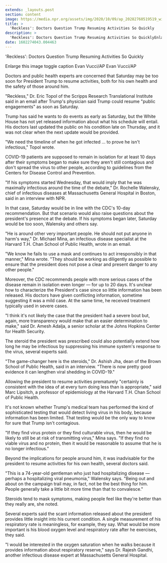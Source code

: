 ```yaml
--- 
extends: _layouts.post 
section: content 
image: https://media.npr.org/assets/img/2020/10/09/ap_20282760519519_wide-2060612e7d8bc0ffcfde86bd53cdfc4cb5c78a74.jpg?s=1400 
title: > 
  'Reckless': Doctors Question Trump Resuming Activities So Quickly 
description: > 
  'Reckless': Doctors Question Trump Resuming Activities So QuicklyEnlarge this image toggle caption Evan Vucci/AP Evan Vucci/APDoctors and public health experts are concerned that Saturday may be too soon for President Trump to resume activities, both for his own health and the safety of those around him.He should not put anyone in harm's way," Dr. Michael Mina, an infectious disease specialist at the Harvard T.H.Chan School of Public Health, wrote in an email."The game-changer here is the steroids," Dr. Ashish Jha, dean of the Brown School of Public Health, said in an interview.Chan School of Public Health. 
date: 1602274043.004463 
--- 
```

'Reckless': Doctors Question Trump Resuming Activities So Quickly

Enlarge this image toggle caption Evan Vucci/AP Evan Vucci/AP

Doctors and public health experts are concerned that Saturday may be too soon for President Trump to resume activities, both for his own health and the safety of those around him.

"Reckless," Dr. Eric Topol of the Scripps Research Translational Institute said in an email after Trump's physician said Trump could resume "public engagements" as soon as Saturday.

Trump has said he wants to do events as early as Saturday, but the White House has not yet released information about what his schedule will entail. His doctors last updated the public on his condition late on Thursday, and it was not clear when the next update would be provided.

"We need the timeline of when he got infected ... to prove he isn't infectious," Topol wrote.

COVID-19 patients are supposed to remain in isolation for at least 10 days after their symptoms began to make sure they aren't still contagious and don't spread the virus to other people, according to guidelines from the Centers for Disease Control and Prevention.

"If his symptoms started Wednesday, that would imply that he was maximally infectious around the time of the debate," Dr. Rochelle Walensky, chief of infectious diseases at Massachusetts General Hospital in Boston, said in an interview with NPR.

In that case, Saturday would be in line with the CDC's 10-day recommendation. But that scenario would also raise questions about the president's presence at the debate. If his symptoms began later, Saturday would be too soon, Walensky and others say.

"He is around other very important people. He should not put anyone in harm's way," Dr. Michael Mina, an infectious disease specialist at the Harvard T.H. Chan School of Public Health, wrote in an email.

"We know he fails to use a mask and continues to act irresponsibly in that manner," Mina wrote. "They should be working as diligently as possible to ensure that the president does not pose a clear and present danger to any other people."

Moreover, the CDC recommends people with more serious cases of the disease remain in isolation even longer — for up to 20 days. It's unclear how to characterize the President's case since so little information has been released. His doctors have given conflicting information, sometime suggesting it was a mild case. At the same time, he received treatment typically used in severe cases.

"I think it's not likely the case that the president had a severe bout but, again, more transparency would make that an easier determination to make," said Dr. Amesh Adalja, a senior scholar at the Johns Hopkins Center for Health Security.

The steroid the president was prescribed could also potentially extend how long he may be infectious by suppressing his immune system's response to the virus, several experts said.

"The game-changer here is the steroids," Dr. Ashish Jha, dean of the Brown School of Public Health, said in an interview. "There is now pretty good evidence it can lengthen viral shedding in COVID-19."

Allowing the president to resume activities prematurely "certainly is consistent with the idea of at every turn doing less than is appropriate," said Marc Lipsitch, a professor of epidemiology at the Harvard T.H. Chan School of Public Health.

It's not known whether Trump's medical team has performed the kind of sophisticated testing that would detect living virus in his body, because information has been limited. That testing would be the only way to know for sure that Trump isn't contagious.

"If they find virus protein or they find culturable virus, then he would be likely to still be at risk of transmitting virus," Mina says. "If they find no viable virus and no protein, then it would be reasonable to assume that he is no longer infectious."

Beyond the implications for people around him, it was inadvisable for the president to resume activities for his own health, several doctors said.

"This is a 74-year-old gentleman who just had hospitalizing disease — perhaps a hospitalizing viral pneumonia," Walensky says. "Being out and about on the campaign trail may, in fact, not be the best thing for him. People generally take a little bit more time than that to convalesce."

Steroids tend to mask symptoms, making people feel like they're better than they really are, she noted.

Several experts said the scant information released about the president provides little insight into his current condition. A single measurement of his respiratory rate is meaningless, for example, they say. What would be more important is his blood oxygen level and respiratory rate after he exercises, they said.

"I would be interested in the oxygen saturation when he walks because it provides information about respiratory reserve," says Dr. Rajesh Gandhi, another infectious disease expert at Massachusetts General Hospital.